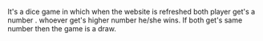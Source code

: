 It's a dice game in which when the website is refreshed both player get's a number . whoever get's higher number he/she wins. If both get's same number then the game is a draw.
